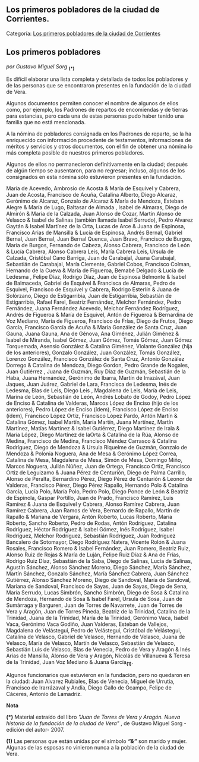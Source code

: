 ## Los primeros pobladores de la ciudad de Corrientes.

Categoría: [Los primeros pobladores de la ciudad de Corrientes](http://descubrircorrientes.com.ar/2012/index.php/1790-biografias/l-m-n-n-o-p-q/los-primeros-pobladores-de-la-ciudad-de-corrientes)

## Los primeros pobladores

_por Gustavo Miguel Sorg_ <sub><strong><span><span>(*)</span></span></strong></sub>  

Es difícil elaborar una lista completa y detallada de todos los pobladores y de las personas que se encontraron presentes en la fundación de la ciudad de Vera.

Algunos documentos permiten conocer el nombre de algunos de ellos como, por ejemplo, los Padrones de repartos de encomiendas y de tierras para estancias, pero cada una de estas personas pudo haber tenido una familia que no está mencionada.

A la nómina de pobladores consignada en los Padrones de reparto, se la ha enriquecido con información procedente de testamentos, informaciones de méritos y servicios y otros documentos, con el fin de obtener una nómina lo más completa posible de nuestros primeros pobladores.

Algunos de ellos no permanecieron definitivamente en la ciudad; después de algún tiempo se ausentaron, para no regresar; incluso, algunos de los consignados en esta nómina sólo estuvieron presentes en la fundación.

María de Acevedo, Ambrosio de Acosta & María de Esquivel y Cabrera, Juan de Acosta, Francisco de Acuña, Catalina Alberto, Diego Alcaraz, Gerónimo de Alcaraz, Gonzalo de Alcaraz & María de Mendoza, Esteban Alegre & María de Lugo, Baltasar de Almada , Isabel de Almaras, Diego de Almirón & María de la Calzada, Juan Alonso de Cozar, Martín Alonso de Velasco & Isabel de Salinas (también llamada Isabel Serrudo), Pedro Alvarez Gaytán & Isabel Martínez de la Orta, Lucas de Arce & Juana de Espinosa, Francisco Arias de Mansilla & Lucía de Espinosa, Andrés Bernal, Gabriel Bernal, Juan Bernal, Juan Bernal Quenca, Juan Bravo, Francisco de Burgos, María de Burgos, Fernando de Cabeza, Alonso Cabrera, Francisco de León & Lucía Cabrera, Alonso Cabrera Leis, María Cabrera Leis, Ursula de Calzada, Cristóbal Cano Barriga, Juan de Carabajal, Juana Carabajal, Sebastián de Carabajal, María Clemente, Gabriel Cobos, Francisco Colman, Hernando de la Cueva & María de Figueroa, Bemabé Delgado & Lucía de Ledesma , Felipe Díaz, Rodrigo Díaz, Juan de Espinosa Belmonte & Isabel de Balmaceda, Gabriel de Esquivel & Francisca de Almaras, Pedro de Esquivel, Francisco de Esquivel y Cabrera, Rodrigo Esterlín & Juana de Solórzano, Diego de Estigarribia, Juan de Estigarribia, Sebastián de Estigarribia, Rafael Farel, Beatriz Fernández, Melchor Fernández, Pedro Fernández, Juana Fernández Acevedo, Melchor Fernández Rodríguez, Andrés de Figueroa & María de Esquivel, Antón de Figueroa & Bernardina de Voz Mediano, María de Figueroa, Francisco de Frías, Diego de Frutos, Diego García, Francisco García de Acuña & María González de Santa Cruz, Juan Gauna, Juana Gauna, Ana de Génova, Ana Giménez, Julián Giménez & Isabel de Miranda, Isabel Gómez, Juan Gómez, Tomás Gómez, Juan Gómez Torquemada, Asensio González & Catalina Giménez, Violante González (hija de los anteriores), Gonzalo González, Juan González, Tomás González, Lorenzo González, Francisco González de Santa Cruz, Antonio González Dorrego & Catalina de Mendoza, Diego Gordon, Pedro Grande de Nogales, Juan Gutiérrez , Juana de Guzmán, Ruy Díaz de Guzmán, Sebastián de la Haba, Juana Hernández, Gerónimo de Ibarra, Martín de Irrazával, Juan Jaques, Juan Juárez, Gabriel de Lara, Francisca de Ledesma, Inés de Ledesma, Blas de Leis, Diego Leis , Magdalena de Leis, María de Leis, Marina de León, Sebastián de León, Andrés Lobato de Godoy, Pedro López de Enciso & Catalina de Valderas, Marcos López de Enciso (hijo de los anteriores), Pedro López de Enciso (ídem), Francisco López de Enciso (ídem), Francisco López Ortiz, Francisco López Pardo, Antón Martín & Catalina Gómez, Isabel Martín, María Martín, Juana Martínez, Martín Martínez, Matías Martínez & Isabel Gutiérrez, Diego Martínez de Irala & María López, Diego Martínez de laOrta & Catalina de la Rúa, Alonso de Medina, Francisco de Medina, Francisco Méndez Carrasco & Catalina Rodríguez, Diego de Mendoza & Ursula Riquelme de Guzmán, Gonzalo de Mendoza & Polonia Noguera, Ana de Mesa & Gerónimo López Correa, Catalina de Mesa, Magdalena de Mesa, Simón de Mesa, Domingo Miño, Marcos Noguera, Julián Núñez, Juan de Ortega, Francisco Ortiz, Francisco Ortiz de Leguizamo & Juana Pérez de Centurión, Diego de Palma Carrillo, Alonso de Peralta, Bernardino Pérez, Diego Pérez de Centurión & Leonor de Valderas, Francisco Pérez, Diego Pérez Rapallo, Hernando Polo & Catalina García, Lucía Polo, María Polo, Pedro Polo, Diego Ponce de León & Beatriz de Espínola, Gaspar Portillo, Juan de Prado, Francisco Ramírez, Luis Ramírez & Juana de Esquivel y Cabrera, Alonso Ramírez Cabrera, Juan Ramírez Cabrera, Juan Ramos de Vera, Bernardo de Rapallo, Martín de Rapallo & Mariana de Vergara, Antón Roberto, Lucas Roberto, María Roberto, Sancho Roberto, Pedro de Rodas, Antón Rodríguez, Catalina Rodríguez, Héctor Rodríguez & Isabel Gómez, Inés Rodríguez, Isabel Rodríguez, Melchor Rodríguez, Sebastián Rodríguez, Juan Rodríguez Bancalero de Sotomayor, Diego Rodríguez Natera, Vicente Rolón & Juana Rosales, Francisco Romero & Isabel Fernández, Juan Romero, Beatriz Ruiz, Alonso Ruiz de Rojas & María de Luján, Felipe Ruiz Díaz & Ana de Frías, Rodrigo Ruiz Díaz, Sebastián de la Saba, Diego de Salinas, Lucía de Salinas, Agustín Sánchez, Alonso Sánchez Moreno, Diego Sánchez, María Sánchez, Martín Sánchez, Gonzalo Sánchez, María Sánchez Cabrera, Juan Sánchez Gutiérrez, Alonso Sánchez Moreno, Diego de Sandoval, María de Sandoval, Mariana de Sandoval, Francisco de Sayas, Juan de Sayas, Diego de Sena, María Serrudo, Lucas Simbrón, Sancho Simbrón, Diego de Sosa & Catalina de Mendoza, Hernando de Sosa & Isabel Farel, Ursula de Sosa, Juan de Sumárraga y Barguren, Juan de Torres de Navarrete, Juan de Torres de Vera y Aragón, Juan de Torres Pineda, Beatriz de la Trinidad, Catalina de la Trinidad, Juana de la Trinidad, María de la Trinidad, Gerónimo Vaca, Isabel Vaca, Gerónimo Vaca Godiño, Juan Valderas, Esteban de Vallejos, Magdalena de Velástegui, Pedro de Velástegui, Cristóbal de Velástegui, Catalina de Velasco, Gabriel de Velasco, Hernando de Velasco, Juana de Velasco, María de Velasco, Martín de Velasco, Sebastián de Velasco, Sebastián Luis de Velasco, Blas de Venecia, Pedro de Vera y Aragón & Inés Arias de Mansilla, Alonso de Vera y Aragón, Nicolás de Villanueva & Teresa de la Trinidad, Juan Voz Mediano & Juana García<sub><strong>(1)</strong></sub>.

Algunos funcionarios que estuvieron en la fundación, pero no quedaron en la ciudad: Juan Alvarez Rubiales, Blas de Venecia, Miguel de Urrutia, Francisco de Irarrázaval y Andía, Diego Gallo de Ocampo, Felipe de Cáceres, Antonio de Lamadriz.

**Nota**

**(\*)** Material extraído del libro _"Juan de Torres de Vera y Aragón. Nueva historia de la fundación de la ciudad de Vera"_ , de Gustavo Miguel Sorg -edición del autor- 2007.

**(1)** Las personas que están unidas por el símbolo _**“&”**_ son marido y mujer. Algunas de las esposas no vinieron nunca a la población de la ciudad de Vera.